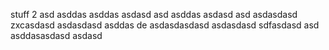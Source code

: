 stuff
 2
asd
asddas
asddas
asdasd
asd
asddas
asdasd
asd
asdasdasd
zxcasdasd
asdasdasd
asddas
de
asdasdasdasd
asdasdasd
sdfasdasd
asd
asddasasdasd
asdasd
